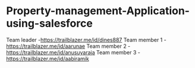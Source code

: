 # Property-management-Application-using-salesforce
Team leader -https://trailblazer.me/id/dines887
Team member 1 -https://trailblazer.me/id/aarunae
Team member 2 -https://trailblazer.me/id/anusuyaraja
Team member 3 -https://trailblazer.me/id/aabiramik
